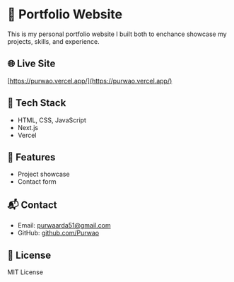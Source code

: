 # 💼 Portfolio Website

This is my personal portfolio website I built both to enchance showcase my projects, skills, and experience.

## 🌐 Live Site

[https://purwao.vercel.app/](https://purwao.vercel.app/)

## 🚀 Tech Stack

- HTML, CSS, JavaScript  
- Next.js
- Vercel

## 📁 Features

- Project showcase  
- Contact form  

## 📬 Contact

- Email: purwaarda51@gmail.com  
- GitHub: [github.com/Purwao](https://github.com/Purwao)  

## 📄 License

MIT License
